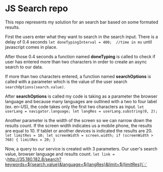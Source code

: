 # JS Search repo

This repo represents my solution for an search bar based on some formated results.

First the users enter what they want to search in the search input. There is a delay of 0.4 seconds `let doneTypingInterval = 400;  //time in ms` until javascript comes in place. 

After those 0.4 seconds a function named **doneTyping** is called to check if user has entered more than two characters in order to create an async search to our data. 

If more than two characters entered, a function named **searchOptions** is called with a parameter which is the value of the user search `searchOptions(search.value)`.

After **searchOptions** is called my code is taking as a parameter the browser language and because many languages are outlined with a two to four label (ex. en-US), the code takes only the first two characters as input. `let userLang = navigator.language; let langRes = userLang.substring(0, 2);`

Another parameter is the width of the screen so we can narrow down the results count. If the screen width indicates us a mobile phone, the results are equal to 10. If tablet or another devices is indicated the results are 20.
`   let limitRes = 10;
    let screenWidth = screen.width;
    if (screenWidth > 768) {
        limitRes = 20;
    }`
    
Now, a query to our service is created with 3 parameters. Our user's search value, browser language and results count.
`let link = \`http://35.180.182.8/search?keywords=${search.value}&language=${langRes}&limit=${limitRes}\`;`
